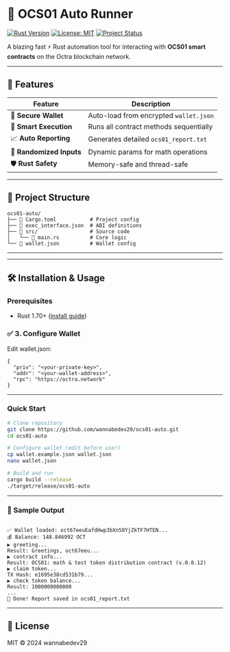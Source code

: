 # 🌟 OCS01 Auto Runner 

[![Rust Version](https://img.shields.io/badge/Rust-1.70%2B-orange?logo=rust)](https://www.rust-lang.org/)
[![License: MIT](https://img.shields.io/badge/License-MIT-green.svg)](https://opensource.org/licenses/MIT)
[![Project Status](https://img.shields.io/badge/Status-Active-brightgreen)](https://github.com/wannabedev29/ocs01-auto/commits/main)

A blazing fast ⚡ Rust automation tool for interacting with **OCS01 smart contracts** on the Octra blockchain network.

---

## 🎯 Features

| Feature | Description |
|---------|-------------|
| 🔐 **Secure Wallet** | Auto-load from encrypted `wallet.json` |
| 🤖 **Smart Execution** | Runs all contract methods sequentially |
| 📈 **Auto Reporting** | Generates detailed `ocs01_report.txt` |
| 🎲 **Randomized Inputs** | Dynamic params for math operations |
| 🛡️ **Rust Safety** | Memory-safe and thread-safe |

---

## 📁 Project Structure

```text
ocs01-auto/
├── 📄 Cargo.toml           # Project config
├── 📄 exec_interface.json  # ABI definitions
├── 📂 src/                 # Source code
│   └── 📄 main.rs          # Core logic
└── 📄 wallet.json          # Wallet config
```
---

---

## 🛠️ Installation & Usage

### Prerequisites
- Rust 1.70+ ([install guide](https://www.rust-lang.org/tools/install))

### ✅ 3. Configure Wallet
Edit wallet.json:
```text
{
  "priv": "<your-private-key>",
  "addr": "<your-wallet-address>",
  "rpc": "https://octra.network"
}
```
---

### Quick Start
```bash
# Clone repository
git clone https://github.com/wannabedev29/ocs01-auto.git
cd ocs01-auto

# Configure wallet (edit before use!)
cp wallet.example.json wallet.json
nano wallet.json

# Build and run
cargo build --release
./target/release/ocs01-auto
```
---
### 📄 Sample Output
```text

✅ Wallet loaded: oct67eeuEafdHwp3bXn58YjZkTF7HTEN...
💰 Balance: 148.846992 OCT
▶ greeting...
Result: Greetings, oct67eeu...
▶ contract info...
Result: OCS01: math & test token distribution contract (v.0.0.12)
▶ claim token...
TX Hash: e1695e38cd531b79...
▶ check token balance...
Result: 1000000000000
...
🎯 Done! Report saved in ocs01_report.txt
```
---
## 📜 License
MIT © 2024 wannabedev29
